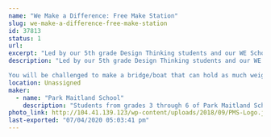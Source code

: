 ```yaml
---
name: "We Make a Difference: Free Make Station"
slug: we-make-a-difference-free-make-station
id: 37813
status: 1
url: 
excerpt: "Led by our 5th grade Design Thinking students and our WE Schools community service team, WE Make a Difference is a collaboration that invites attendees to participate in a mini-maker challenge/free make station that can truly make a difference!"
description: "Led by our 5th grade Design Thinking students and our WE Schools community service team, WE Make a Difference is a collaboration that invites attendees to participate in a mini-maker challenge that can truly make a difference!

You will be challenged to make a bridge/boat that can hold as much weight as possible, using humble materials. Put it to the test and see how you stack up to the rest of the competitors on our digital leaderboard! If this challenge is not enough? WE Schools also challenges you to make a difference! See what they are doing to bring the pros of the maker movement into schools around the community and help contribute to their mission of designing, making, and donating fully equipped \"maker carts\" to schools of need!"
location: Unassigned
maker:
  - name: "Park Maitland School"
    description: "Students from grades 3 through 6 of Park Maitland School take part in programmed Design Thinking classes twice a week. In their newly renovated Maker Space, students hone their 21st Century Skills of collaboration, problem solving, creativity, and critical thinking through project based learning. Students are encouraged to tinker and are taught the design process through different modes and hands-on learning experiences. Science, technology, engineering, the arts, and math all play a role in their learning! Students further share their learning to authentic audiences through showcases, hands-on exhibits, and by creating learning experiences for others."
photo_link: http://104.41.139.123/wp-content/uploads/2018/09/PMS-Logo.jpg
last-exported: "07/04/2020 05:03:41 pm"
---
```

